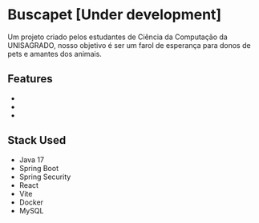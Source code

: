 
# Buscapet [Under development]

Um projeto criado pelos estudantes de Ciência da Computação da UNISAGRADO, nosso objetivo é ser um farol de esperança para donos de pets e amantes dos animais.
## Features
- 
- 
- 


## Stack Used
- Java 17
- Spring Boot
- Spring Security
- React
- Vite
- Docker
- MySQL

